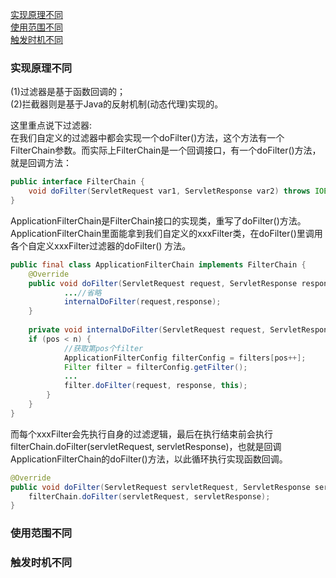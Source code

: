 [实现原理不同](#实现原理不同)  
[使用范围不同](#使用范围不同)  
[触发时机不同](#触发时机不同)
### 实现原理不同
(1)过滤器是基于函数回调的；  
(2)拦截器则是基于Java的反射机制(动态代理)实现的。

这里重点说下过滤器:  
在我们自定义的过滤器中都会实现一个doFilter()方法，这个方法有一个FilterChain参数。而实际上FilterChain是一个回调接口，有一个doFilter()方法，就是回调方法：
```java
public interface FilterChain {
    void doFilter(ServletRequest var1, ServletResponse var2) throws IOException, ServletException;
}
```
ApplicationFilterChain是FilterChain接口的实现类，重写了doFilter()方法。ApplicationFilterChain里面能拿到我们自定义的xxxFilter类，在doFilter()里调用各个自定义xxxFilter过滤器的doFilter() 方法。  
```java
public final class ApplicationFilterChain implements FilterChain {
    @Override
    public void doFilter(ServletRequest request, ServletResponse response) {
            ...//省略
            internalDoFilter(request,response);
    }
 
    private void internalDoFilter(ServletRequest request, ServletResponse response){
    if (pos < n) {
            //获取第pos个filter    
            ApplicationFilterConfig filterConfig = filters[pos++];        
            Filter filter = filterConfig.getFilter();
            ...
            filter.doFilter(request, response, this);
        }
    }
}
```
而每个xxxFilter会先执行自身的过滤逻辑，最后在执行结束前会执行filterChain.doFilter(servletRequest, servletResponse)，也就是回调ApplicationFilterChain的doFilter()方法，以此循环执行实现函数回调。  
```java
@Override
public void doFilter(ServletRequest servletRequest, ServletResponse servletResponse, FilterChain filterChain) throws IOException, ServletException {
	filterChain.doFilter(servletRequest, servletResponse);
}
```
### 使用范围不同
### 触发时机不同
